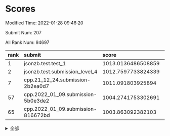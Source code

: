# Scores

Modified Time: 2022-01-28 09:46:20

Submit Num: 207

All Rank Num: 94697

| rank |               submit               |       score        |       sigma        | pk_num |
| :--- | :--------------------------------- | :----------------- | :----------------- | :----- |
| 1    | jsonzb.test.test_1                 | 1013.0136486508859 | 0.8161728620765005 | 1831   |
| 2    | jsonzb.test.submission_level_4     | 1012.7597733824339 | 0.7897166940956964 | 1830   |
| 7    | cpp.21_12_24.submission-2b2ea0d7   | 1011.091803925894  | 0.7638012420634763 | 1830   |
| 57   | cpp.2022_01_09.submission-5b0e3de2 | 1004.2741753302691 | 0.7152856191761023 | 1826   |
| 65   | cpp.2022_01_09.submission-816672bd | 1003.863092382103  | 0.7129205460472309 | 1830   |


<details>
<summary>全部</summary>

| rank |                 submit                 |       score        |       sigma        | pk_num |
| :--- | :------------------------------------- | :----------------- | :----------------- | :----- |
| 1    | jsonzb.test.test_1                     | 1013.0136486508859 | 0.8161728620765005 | 1831   |
| 2    | jsonzb.test.submission_level_4         | 1012.7597733824339 | 0.7897166940956964 | 1830   |
| 3    | gobigger.level_3.submission_level_3_9  | 1011.6598749240284 | 0.7901534695554133 | 1827   |
| 4    | gobigger.level_3.submission_level_3_34 | 1011.5540739606186 | 0.7755614395646324 | 1822   |
| 5    | gobigger.level_3.submission_level_3_8  | 1011.1914160437798 | 0.7803897930035322 | 1830   |
| 6    | gobigger.level_3.submission_level_3_27 | 1011.1565670185064 | 0.7574524891354611 | 1830   |
| 7    | cpp.21_12_24.submission-2b2ea0d7       | 1011.091803925894  | 0.7638012420634763 | 1830   |
| 8    | gobigger.level_3.submission_level_3_31 | 1011.0500911947341 | 0.7658685993316072 | 1835   |
| 9    | gobigger.level_3.submission_level_3_21 | 1010.9420873424447 | 0.7787905730110266 | 1829   |
| 10   | gobigger.level_3.submission_level_3_6  | 1010.7248266043645 | 0.7554846006391074 | 1832   |
| 11   | gobigger.level_3.submission_level_3_5  | 1010.6118024952584 | 0.7977532518460896 | 1830   |
| 12   | gobigger.level_3.submission_level_3_4  | 1010.5641445550096 | 0.7628765533410645 | 1834   |
| 13   | gobigger.level_3.submission_level_3_46 | 1010.3813859805869 | 0.7609130135967542 | 1830   |
| 14   | gobigger.level_3.submission_level_3_13 | 1010.3599604168752 | 0.7650382361472684 | 1831   |
| 15   | gobigger.level_3.submission_level_3_0  | 1010.3113696415595 | 0.7552122983535949 | 1833   |
| 16   | gobigger.level_3.submission_level_3_18 | 1010.3022102920187 | 0.7606248015294467 | 1834   |
| 17   | gobigger.level_3.submission_level_3_39 | 1010.2954741808626 | 0.7523799679800336 | 1827   |
| 18   | gobigger.level_3.submission_level_3_38 | 1010.2467985314239 | 0.7705482505064819 | 1831   |
| 19   | gobigger.level_3.submission_level_3_26 | 1010.1572259652272 | 0.7677228574256578 | 1829   |
| 20   | gobigger.level_3.submission_level_3_22 | 1010.0672391154245 | 0.749439064499202  | 1832   |
| 21   | gobigger.level_3.submission_level_3_11 | 1009.9823641687809 | 0.7516990509027354 | 1831   |
| 22   | gobigger.level_3.submission_level_3_3  | 1009.9630750043283 | 0.765418286919167  | 1831   |
| 23   | gobigger.level_3.submission_level_3_12 | 1009.9410613110664 | 0.7531254058586843 | 1831   |
| 24   | gobigger.level_3.submission_level_3_19 | 1009.8606050358277 | 0.7461649231586591 | 1827   |
| 25   | gobigger.level_3.submission_level_3_32 | 1009.8427747304708 | 0.7594615779899109 | 1830   |
| 26   | gobigger.level_3.submission_level_3_2  | 1009.8324810891675 | 0.7692046025019291 | 1828   |
| 27   | gobigger.level_3.submission_level_3_29 | 1009.7818552415804 | 0.7477450294033959 | 1826   |
| 28   | gobigger.level_3.submission_level_3_37 | 1009.7638386293014 | 0.7834937553671307 | 1826   |
| 29   | gobigger.level_3.submission_level_3_33 | 1009.6762312258768 | 0.7516636697167209 | 1831   |
| 30   | gobigger.level_3.submission_level_3_14 | 1009.630652368747  | 0.7518022874887558 | 1828   |
| 31   | gobigger.level_3.submission_level_3_25 | 1009.6297105982518 | 0.7516367479015699 | 1830   |
| 32   | gobigger.level_3.submission_level_3_16 | 1009.6267737655413 | 0.7655859540314744 | 1835   |
| 33   | gobigger.level_3.submission_level_3_41 | 1009.6213521326843 | 0.7785331944576943 | 1832   |
| 34   | gobigger.level_3.submission_level_3_36 | 1009.5656910239047 | 0.7514695314048534 | 1832   |
| 35   | gobigger.level_3.submission_level_3_48 | 1009.5564791028958 | 0.7378870946821549 | 1829   |
| 36   | gobigger.level_3.submission_level_3_23 | 1009.5369255034366 | 0.7437080098916317 | 1829   |
| 37   | gobigger.level_3.submission_level_3_17 | 1009.4462114246643 | 0.7454710230356345 | 1829   |
| 38   | gobigger.level_3.submission_level_3_20 | 1009.4079509581754 | 0.7552709946798934 | 1833   |
| 39   | gobigger.level_3.submission_level_3_45 | 1009.2718439490696 | 0.7622390557707144 | 1824   |
| 40   | gobigger.level_3.submission_level_3_30 | 1009.2323771316868 | 0.7476070896509504 | 1827   |
| 41   | gobigger.level_3.submission_level_3_44 | 1009.1900704395657 | 0.7651755343024977 | 1829   |
| 42   | gobigger.level_3.submission_level_3_43 | 1009.1442799979587 | 0.761434303302182  | 1829   |
| 43   | gobigger.level_3.submission_level_3_24 | 1009.0042310931261 | 0.7599040326411037 | 1831   |
| 44   | gobigger.level_3.submission_level_3_1  | 1008.9187906639346 | 0.7497954140711148 | 1833   |
| 45   | gobigger.level_3.submission_level_3_42 | 1008.8060417597015 | 0.7540715650409348 | 1823   |
| 46   | gobigger.level_3.submission_level_3_15 | 1008.7361157155115 | 0.7495028454113744 | 1828   |
| 47   | gobigger.level_3.submission_level_3_40 | 1008.7139216860515 | 0.7512002959780242 | 1836   |
| 48   | gobigger.level_3.submission_level_3_7  | 1008.6678497548792 | 0.744924056080109  | 1833   |
| 49   | gobigger.level_3.submission_level_3_47 | 1008.618259937857  | 0.7446844593629309 | 1832   |
| 50   | gobigger.level_3.submission_level_3_10 | 1008.6176616082122 | 0.7319609520204475 | 1827   |
| 51   | gobigger.level_3.submission_level_3_28 | 1008.4218611479012 | 0.7389350884869913 | 1833   |
| 52   | gobigger.level_3.submission_level_3_49 | 1008.4196132953901 | 0.739184690494336  | 1831   |
| 53   | gobigger.level_3.submission_level_3_35 | 1008.3777595882221 | 0.7532877785625895 | 1829   |
| 54   | gobigger.level_1.submission_level_1_32 | 1005.8041345612262 | 0.7130533698422327 | 1826   |
| 55   | gobigger.level_1.submission_level_1_0  | 1004.8435894109025 | 0.7191995201514804 | 1827   |
| 56   | gobigger.level_1.submission_level_1_41 | 1004.6834217926767 | 0.7209819573657036 | 1832   |
| 57   | cpp.2022_01_09.submission-5b0e3de2     | 1004.2741753302691 | 0.7152856191761023 | 1826   |
| 58   | gobigger.level_1.submission_level_1_16 | 1004.2199891510658 | 0.7216305463310495 | 1831   |
| 59   | gobigger.level_1.submission_level_1_3  | 1004.0651428191658 | 0.7141866475962518 | 1830   |
| 60   | gobigger.level_1.submission_level_1_30 | 1004.0529735567532 | 0.715806813461033  | 1833   |
| 61   | gobigger.level_1.submission_level_1_39 | 1004.013839537855  | 0.7248381411278958 | 1827   |
| 62   | gobigger.level_1.submission_level_1_22 | 1003.9810057613444 | 0.7143542633902096 | 1832   |
| 63   | gobigger.level_1.submission_level_1_48 | 1003.9178397392196 | 0.7211320985117795 | 1828   |
| 64   | gobigger.level_1.submission_level_1_33 | 1003.9087916057351 | 0.7099741117669941 | 1822   |
| 65   | cpp.2022_01_09.submission-816672bd     | 1003.863092382103  | 0.7129205460472309 | 1830   |
| 66   | gobigger.level_1.submission_level_1_21 | 1003.8192648217149 | 0.7178615811616135 | 1832   |
| 67   | gobigger.level_1.submission_level_1_5  | 1003.7894250068101 | 0.7295252732341294 | 1830   |
| 68   | gobigger.level_1.submission_level_1_46 | 1003.6792315314109 | 0.7175996836641353 | 1827   |
| 69   | gobigger.level_1.submission_level_1_49 | 1003.6552717595621 | 0.7130165936264206 | 1833   |
| 70   | gobigger.level_1.submission_level_1_44 | 1003.6458251426876 | 0.7082329584423463 | 1831   |
| 71   | gobigger.level_1.submission_level_1_11 | 1003.6103519632575 | 0.7232637407776931 | 1829   |
| 72   | gobigger.level_1.submission_level_1_42 | 1003.5699208697914 | 0.7166565617114354 | 1833   |
| 73   | gobigger.level_1.submission_level_1_18 | 1003.4809949408725 | 0.7065582862282128 | 1828   |
| 74   | gobigger.level_1.submission_level_1_45 | 1003.4666591443073 | 0.7131436445951845 | 1832   |
| 75   | gobigger.level_1.submission_level_1_36 | 1003.4221406704411 | 0.7162479973727821 | 1829   |
| 76   | gobigger.level_1.submission_level_1_1  | 1003.416619727392  | 0.7105702796255484 | 1832   |
| 77   | gobigger.level_1.submission_level_1_38 | 1003.3498424873331 | 0.7177825514064726 | 1828   |
| 78   | gobigger.level_1.submission_level_1_20 | 1003.3007705083909 | 0.7151501878711756 | 1831   |
| 79   | gobigger.level_1.submission_level_1_10 | 1003.2111149131341 | 0.7315640901133996 | 1824   |
| 80   | gobigger.level_1.submission_level_1_4  | 1003.1888415728499 | 0.7202626658117798 | 1831   |
| 81   | gobigger.level_1.submission_level_1_28 | 1003.1804177534647 | 0.703687012330208  | 1829   |
| 82   | gobigger.level_1.submission_level_1_23 | 1003.1785308329943 | 0.7276259332732083 | 1830   |
| 83   | gobigger.level_1.submission_level_1_43 | 1003.1712080269599 | 0.7100210465918435 | 1830   |
| 84   | gobigger.level_1.submission_level_1_19 | 1003.1485868313638 | 0.7057684235146094 | 1829   |
| 85   | gobigger.level_1.submission_level_1_8  | 1003.042637962167  | 0.7231974671829614 | 1831   |
| 86   | gobigger.level_1.submission_level_1_25 | 1002.9793132105268 | 0.7107205471103937 | 1834   |
| 87   | gobigger.level_1.submission_level_1_13 | 1002.9315310549875 | 0.7179618591663465 | 1830   |
| 88   | gobigger.level_1.submission_level_1_7  | 1002.9105805776643 | 0.7173322020490361 | 1830   |
| 89   | gobigger.level_1.submission_level_1_17 | 1002.8929937687903 | 0.701499512909008  | 1827   |
| 90   | gobigger.level_1.submission_level_1_6  | 1002.8872111597916 | 0.7251307007512502 | 1829   |
| 91   | gobigger.level_1.submission_level_1_47 | 1002.8671568662364 | 0.7134499362233039 | 1830   |
| 92   | gobigger.level_1.submission_level_1_9  | 1002.8349957654062 | 0.714841004158196  | 1827   |
| 93   | gobigger.level_1.submission_level_1_26 | 1002.8213098821669 | 0.7154334921668325 | 1833   |
| 94   | gobigger.level_1.submission_level_1_12 | 1002.7181250080546 | 0.7157878310530703 | 1831   |
| 95   | gobigger.level_1.submission_level_1_31 | 1002.7001123762874 | 0.7149781730268441 | 1827   |
| 96   | gobigger.level_1.submission_level_1_29 | 1002.6706957478002 | 0.7095353241127407 | 1831   |
| 97   | gobigger.level_1.submission_level_1_34 | 1002.6685171443485 | 0.7079665421560042 | 1828   |
| 98   | gobigger.level_1.submission_level_1_2  | 1002.6332908893689 | 0.7206985555692655 | 1827   |
| 99   | gobigger.level_1.submission_level_1_24 | 1002.5095512599066 | 0.7144742498935533 | 1833   |
| 100  | gobigger.level_1.submission_level_1_27 | 1002.4429598529731 | 0.7043143146038613 | 1829   |
| 101  | gobigger.level_1.submission_level_1_14 | 1002.366108839591  | 0.7140601952918211 | 1834   |
| 102  | gobigger.level_1.submission_level_1_15 | 1002.3346931164352 | 0.7161909980917398 | 1831   |
| 103  | gobigger.level_1.submission_level_1_35 | 1002.1818771624443 | 0.7128689853617656 | 1831   |
| 104  | gobigger.level_1.submission_level_1_40 | 1002.0708272107206 | 0.7056389523606541 | 1829   |
| 105  | gobigger.level_1.submission_level_1_37 | 1001.7486368695103 | 0.7212085916801925 | 1833   |
| 106  | gobigger.random.submission_random_30   | 997.2839721098361  | 0.7119450631250902 | 1831   |
| 107  | gobigger.random.submission_random_29   | 997.2569731649764  | 0.6933937177276729 | 1827   |
| 108  | gobigger.random.submission_random_6    | 997.153089616611   | 0.7088839267619356 | 1827   |
| 109  | gobigger.random.submission_random_16   | 997.0839609961704  | 0.7100668101929715 | 1829   |
| 110  | gobigger.random.submission_random_46   | 997.0507062047005  | 0.718937430472669  | 1830   |
| 111  | gobigger.random.submission_random_39   | 996.984450858238   | 0.7080813521682926 | 1831   |
| 112  | gobigger.random.submission_random_18   | 996.8780126471285  | 0.7089397419024137 | 1829   |
| 113  | gobigger.random.submission_random_48   | 996.8121459196697  | 0.7058748229057907 | 1829   |
| 114  | gobigger.random.submission_random_23   | 996.7578787552567  | 0.7218025373122381 | 1825   |
| 115  | gobigger.random.submission_random_26   | 996.7301102924806  | 0.70532830746844   | 1825   |
| 116  | gobigger.random.submission_random_44   | 996.6242501737847  | 0.6952684864376205 | 1829   |
| 117  | gobigger.random.submission_random_36   | 996.5552430624253  | 0.7066577923443558 | 1833   |
| 118  | gobigger.random.submission_random_14   | 996.5089679248391  | 0.71603529976764   | 1830   |
| 119  | gobigger.random.submission_random_10   | 996.4891359250495  | 0.7060689319644656 | 1835   |
| 120  | gobigger.random.submission_random_12   | 996.468387559332   | 0.6909809550534548 | 1832   |
| 121  | gobigger.random.submission_random_38   | 996.3735830930334  | 0.7030419647709997 | 1830   |
| 122  | gobigger.random.submission_random_11   | 996.3703720666502  | 0.7163210822572629 | 1829   |
| 123  | gobigger.random.submission_random_32   | 996.309707961405   | 0.7128879026802045 | 1829   |
| 124  | gobigger.random.submission_random_9    | 996.1822864802959  | 0.7077692136453874 | 1828   |
| 125  | gobigger.random.submission_random_28   | 996.0946382651344  | 0.710521300718257  | 1834   |
| 126  | gobigger.random.submission_random_35   | 996.0792564577083  | 0.7082810425699388 | 1828   |
| 127  | gobigger.random.submission_random_49   | 996.0374749321618  | 0.7060705566748927 | 1829   |
| 128  | gobigger.random.submission_random_41   | 996.0303429409831  | 0.7149594625928225 | 1828   |
| 129  | gobigger.random.submission_random_0    | 995.9581943065057  | 0.6970526594456713 | 1830   |
| 130  | gobigger.random.submission_random_5    | 995.9337475019925  | 0.7151053985569109 | 1832   |
| 131  | gobigger.random.submission_random_8    | 995.9110909288459  | 0.7192693362732091 | 1831   |
| 132  | gobigger.random.submission_random_37   | 995.9028160117732  | 0.7152415865922866 | 1830   |
| 133  | gobigger.random.submission_random_47   | 995.8892367812506  | 0.7103193984327456 | 1825   |
| 134  | gobigger.random.submission_random_40   | 995.8369816571345  | 0.7199486053266895 | 1830   |
| 135  | gobigger.random.submission_random_43   | 995.7935677256264  | 0.7132930157879831 | 1834   |
| 136  | gobigger.random.submission_random_45   | 995.7876690098988  | 0.7109429955131602 | 1834   |
| 137  | gobigger.random.submission_random_34   | 995.7822064206458  | 0.6964137494717358 | 1832   |
| 138  | gobigger.random.submission_random_2    | 995.7199521847607  | 0.7076185202506586 | 1834   |
| 139  | gobigger.random.submission_random_1    | 995.7193493716521  | 0.7032452747013264 | 1827   |
| 140  | gobigger.random.submission_random_17   | 995.6920129583482  | 0.7290080233843268 | 1834   |
| 141  | gobigger.random.submission_random_19   | 995.6077538729694  | 0.7028278321058155 | 1827   |
| 142  | gobigger.random.submission_random_24   | 995.5613429930892  | 0.7168383041023357 | 1828   |
| 143  | gobigger.random.submission_random_4    | 995.5274483087297  | 0.7075396854422544 | 1834   |
| 144  | gobigger.random.submission_random_33   | 995.4937033248531  | 0.7101176592520393 | 1830   |
| 145  | gobigger.random.submission_random_13   | 995.3120664695896  | 0.6909989758378989 | 1829   |
| 146  | gobigger.random.submission_random_21   | 995.2625240309314  | 0.7087024963858006 | 1834   |
| 147  | gobigger.random.submission_random_7    | 995.130774396345   | 0.7051800968924776 | 1834   |
| 148  | gobigger.random.submission_random_22   | 995.1271919993658  | 0.7076079856992457 | 1833   |
| 149  | gobigger.random.submission_random_27   | 995.1182491707418  | 0.7149159405396629 | 1827   |
| 150  | gobigger.random.submission_random_15   | 995.0860922458638  | 0.7164330780299711 | 1828   |
| 151  | gobigger.random.submission_random_3    | 995.0558754562967  | 0.7113014616437806 | 1828   |
| 152  | gobigger.random.submission_random_25   | 994.8817147590482  | 0.7167197420697993 | 1835   |
| 153  | gobigger.level_2.submission_level_2_26 | 994.6023533162594  | 0.7276911115379626 | 1832   |
| 154  | gobigger.random.submission_random_20   | 994.2533391825147  | 0.7093561121853804 | 1829   |
| 155  | gobigger.random.submission_random_31   | 994.2436154476271  | 0.7104210175567669 | 1833   |
| 156  | gobigger.level_2.submission_level_2_17 | 994.1453361993688  | 0.7428037115332294 | 1831   |
| 157  | gobigger.random.submission_random_42   | 994.1169184910189  | 0.711087053513101  | 1834   |
| 158  | gobigger.level_2.submission_level_2_22 | 994.095505395503   | 0.7192401969671904 | 1830   |
| 159  | gobigger.level_2.submission_level_2_36 | 993.3952179417267  | 0.7427345173526982 | 1828   |
| 160  | gobigger.level_2.submission_level_2_8  | 993.2027153251835  | 0.7336909105935815 | 1835   |
| 161  | gobigger.level_2.submission_level_2_27 | 993.1765203099197  | 0.730906633779592  | 1829   |
| 162  | gobigger.level_2.submission_level_2_10 | 993.1723970680055  | 0.7375204387792407 | 1833   |
| 163  | gobigger.level_2.submission_level_2_48 | 993.1719373369896  | 0.7408268010445089 | 1829   |
| 164  | gobigger.level_2.submission_level_2_19 | 993.1047411149717  | 0.7408183654023853 | 1833   |
| 165  | gobigger.level_2.submission_level_2_32 | 992.9417224042006  | 0.7304377453557295 | 1834   |
| 166  | gobigger.level_2.submission_level_2_23 | 992.8440920471907  | 0.7283428764989199 | 1830   |
| 167  | gobigger.level_2.submission_level_2_18 | 992.8233805254164  | 0.7382894719178401 | 1832   |
| 168  | gobigger.level_2.submission_level_2_0  | 992.770334433582   | 0.7340533503923834 | 1832   |
| 169  | gobigger.level_2.submission_level_2_6  | 992.7682443412313  | 0.7424641994226231 | 1825   |
| 170  | gobigger.level_2.submission_level_2_24 | 992.7396390410404  | 0.7419969548617987 | 1828   |
| 171  | gobigger.level_2.submission_level_2_30 | 992.7174233099488  | 0.751803343180058  | 1833   |
| 172  | gobigger.level_2.submission_level_2_21 | 992.6684804785033  | 0.7541932436952976 | 1829   |
| 173  | gobigger.level_2.submission_level_2_3  | 992.640482336467   | 0.7408692468835081 | 1826   |
| 174  | gobigger.level_2.submission_level_2_34 | 992.6335821276624  | 0.7476496438425154 | 1831   |
| 175  | gobigger.level_2.submission_level_2_9  | 992.5586542524045  | 0.729411804839294  | 1834   |
| 176  | gobigger.level_2.submission_level_2_46 | 992.5547163765802  | 0.7449078567385949 | 1828   |
| 177  | gobigger.level_2.submission_level_2_25 | 992.5130585234248  | 0.7406971293594191 | 1826   |
| 178  | gobigger.level_2.submission_level_2_31 | 992.5040411274914  | 0.7409932294138429 | 1831   |
| 179  | gobigger.level_2.submission_level_2_40 | 992.4890066219745  | 0.7654531077145976 | 1828   |
| 180  | gobigger.level_2.submission_level_2_39 | 992.2029207355323  | 0.7381124899180523 | 1828   |
| 181  | gobigger.level_2.submission_level_2_41 | 992.1851913719491  | 0.7447936997683735 | 1830   |
| 182  | gobigger.level_2.submission_level_2_33 | 992.1270683415589  | 0.7524020279667523 | 1830   |
| 183  | gobigger.level_2.submission_level_2_38 | 992.0798035998092  | 0.7338691973373438 | 1825   |
| 184  | gobigger.level_2.submission_level_2_16 | 991.8917790973737  | 0.7731912686325998 | 1831   |
| 185  | gobigger.level_2.submission_level_2_29 | 991.74728511786    | 0.7387167346142048 | 1831   |
| 186  | gobigger.level_2.submission_level_2_49 | 991.724229535358   | 0.7317441998611406 | 1825   |
| 187  | gobigger.level_2.submission_level_2_45 | 991.711520792174   | 0.7462381619493338 | 1828   |
| 188  | gobigger.level_2.submission_level_2_1  | 991.5076467122643  | 0.7618280298995204 | 1829   |
| 189  | gobigger.level_2.submission_level_2_2  | 991.4952749571834  | 0.7367691861592546 | 1829   |
| 190  | gobigger.level_2.submission_level_2_14 | 991.4727233021558  | 0.7491400739531207 | 1828   |
| 191  | gobigger.level_2.submission_level_2_15 | 991.456997481858   | 0.7633953784477291 | 1824   |
| 192  | gobigger.level_2.submission_level_2_4  | 991.4092550133013  | 0.7523647041850143 | 1835   |
| 193  | gobigger.level_2.submission_level_2_20 | 991.3501821633355  | 0.7842796627289289 | 1831   |
| 194  | gobigger.level_2.submission_level_2_35 | 991.3340847322393  | 0.7448974973645833 | 1833   |
| 195  | gobigger.level_2.submission_level_2_43 | 991.1183285161342  | 0.7554586361777011 | 1833   |
| 196  | gobigger.level_2.submission_level_2_37 | 991.1162399331664  | 0.7449164893767967 | 1829   |
| 197  | gobigger.level_2.submission_level_2_42 | 990.9503803213296  | 0.7452445104328356 | 1826   |
| 198  | gobigger.level_2.submission_level_2_28 | 990.8508270265382  | 0.7506312510694966 | 1831   |
| 199  | gobigger.level_2.submission_level_2_7  | 990.8228224865317  | 0.7557802288010627 | 1830   |
| 200  | gobigger.level_2.submission_level_2_13 | 990.7646984873342  | 0.7663854800157861 | 1829   |
| 201  | gobigger.level_2.submission_level_2_11 | 990.6434330080394  | 0.7585623972723179 | 1829   |
| 202  | gobigger.level_2.submission_level_2_12 | 990.6368165887843  | 0.7725871487006684 | 1827   |
| 203  | gobigger.level_2.submission_level_2_5  | 990.5763672362312  | 0.7687301269629763 | 1825   |
| 204  | gobigger.level_2.submission_level_2_44 | 990.3010392168621  | 0.76354132340835   | 1831   |
| 205  | gobigger.level_2.submission_level_2_47 | 990.2330731176089  | 0.763229419364269  | 1829   |
| 206  | gobigger.none.submission_none_1        | 978.1299194745494  | 1.2456492054487154 | 1829   |
| 207  | gobigger.none.submission_none_0        | 976.4097317337366  | 1.3699911350686265 | 1829   |

</details>